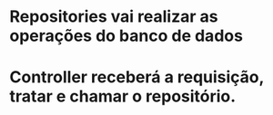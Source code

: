 # Repositories vai realizar as operações do banco de dados

# Controller receberá a requisição, tratar e chamar o repositório.